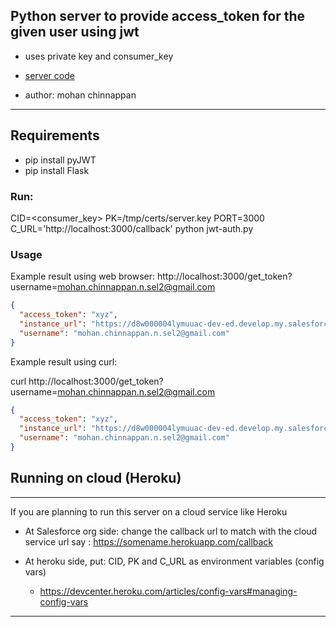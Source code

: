 
## Python server to provide access_token for the given user using jwt
- uses private key and consumer_key 
- [server code](./jwt-auth.py)

- author: mohan chinnappan
-------------------------------------------------------------------

## Requirements
- pip install pyJWT
- pip install Flask

### Run:
CID=<consumer_key> PK=/tmp/certs/server.key PORT=3000 C_URL='http://localhost:3000/callback' python  jwt-auth.py

### Usage


Example result using web browser:
http://localhost:3000/get_token?username=mohan.chinnappan.n.sel2@gmail.com

```json
{
  "access_token": "xyz",
  "instance_url": "https://d8w000004lymuuac-dev-ed.develop.my.salesforce.com",
  "username": "mohan.chinnappan.n.sel2@gmail.com"
}
```

Example result using curl:

curl http://localhost:3000/get_token\?username\=mohan.chinnappan.n.sel2@gmail.com

```json
{
  "access_token": "xyz",
  "instance_url": "https://d8w000004lymuuac-dev-ed.develop.my.salesforce.com",
  "username": "mohan.chinnappan.n.sel2@gmail.com"
}

```

## Running on cloud (Heroku)
-------------------------------------------------------------------
If you are planning to run this server on a cloud service like Heroku

- At Salesforce org side: change the callback url to match with the cloud service url say : https://somename.herokuapp.com/callback

- At heroku side, put: CID, PK and C_URL as environment variables (config vars)
    - https://devcenter.heroku.com/articles/config-vars#managing-config-vars

-------------------------------------------------------------------